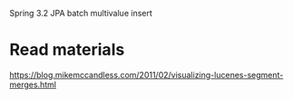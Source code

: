Spring 3.2
JPA batch multivalue insert

# Read materials

https://blog.mikemccandless.com/2011/02/visualizing-lucenes-segment-merges.html